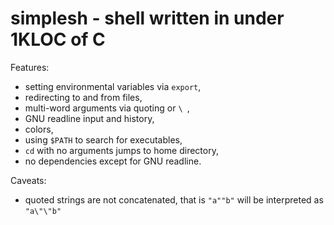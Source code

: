 # simplesh - shell written in under 1KLOC of C

Features:

- setting environmental variables via `export`,
- redirecting to and from files,
- multi-word arguments via quoting or `\ `,
- GNU readline input and history,
- colors,
- using `$PATH` to search for executables,
- `cd` with no arguments jumps to home directory,
- no dependencies except for GNU readline.

Caveats:

- quoted strings are not concatenated, that is `"a""b"` will be interpreted as `"a\"\"b"`
